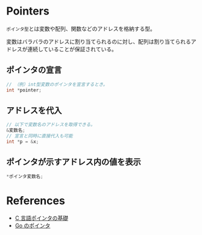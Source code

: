 # Pointers

`ポインタ型`とは変数や配列、関数などのアドレスを格納する型。

変数はバラバラのアドレスに割り当てられるのに対し、配列は割り当てられるアドレスが連続していることが保証されている。

## ポインタの宣言

```c
// （例）int型変数のポインタを宣言するとき。
int *pointer;
```

## アドレスを代入

```c
// 以下で変数名のアドレスを取得できる。
&変数名;
// 宣言と同時に直接代入も可能
int *p = &x;
```

## ポインタが示すアドレス内の値を表示

```c
*ポインタ変数名;
```

# References

- [C 言語ポインタの基礎](https://qiita.com/lrf141/items/a3e96b315dd4f08508a9)
- [Go のポインタ](https://k-sato1995.github.io/MyBlogFront/#/Post/16)
